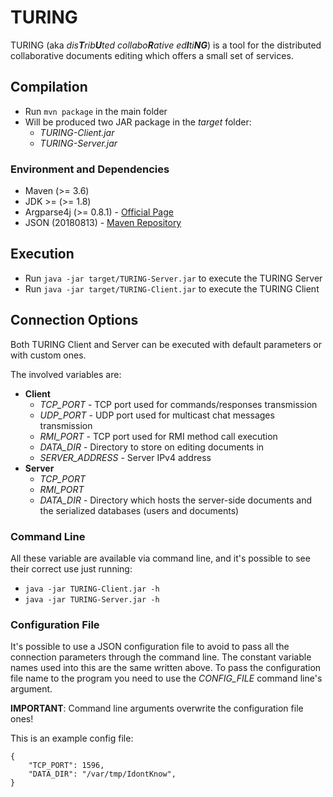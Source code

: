 # TURING
TURING (aka _dis**T**rib**U**ted collabo**R**ative ed**I**ti**NG**_) is a tool for the distributed collaborative documents editing which offers a small set of services.

## Compilation
+ Run `mvn package` in the main folder
+ Will be produced two JAR package in the *target* folder:
   + *TURING-Client.jar*
   + *TURING-Server.jar*
   
### Environment and Dependencies
+ Maven (>= 3.6)
+ JDK >= (>= 1.8)
+ Argparse4j (>= 0.8.1) - [Official Page](https://argparse4j.github.io/)
+ JSON (20180813) - [Maven Repository](https://mvnrepository.com/artifact/org.json/json)

## Execution
+ Run `java -jar target/TURING-Server.jar` to execute the TURING Server
+ Run `java -jar target/TURING-Client.jar` to execute the TURING Client

## Connection Options
Both TURING Client and Server can be executed with default parameters or with custom ones.

The involved variables are:
+ **Client**
    + *TCP_PORT* - TCP port used for commands/responses transmission  
    + *UDP_PORT* - UDP port used for multicast chat messages transmission 
    + *RMI_PORT* - TCP port used for RMI method call execution
    + *DATA_DIR* - Directory to store on editing documents in
    + *SERVER_ADDRESS* - Server IPv4 address 
+ **Server**
    + *TCP_PORT*
    + *RMI_PORT*
    + *DATA_DIR* - Directory which hosts the server-side documents and the serialized databases (users and documents)

### Command Line
All these variable are available via command line, and it's possible to see their correct use just running:

+ `java -jar TURING-Client.jar -h`
+ `java -jar TURING-Server.jar -h`    

### Configuration File
It's possible to use a JSON configuration file to avoid to pass all the connection parameters through the command line. The constant variable names used into this are the same written above.
To pass the configuration file name to the program you need to use the *CONFIG_FILE* command line's argument.
 
**IMPORTANT**: Command line arguments overwrite the configuration file ones!

This is an example config file:

```
{
    "TCP_PORT": 1596,
    "DATA_DIR": "/var/tmp/IdontKnow",   
}
```